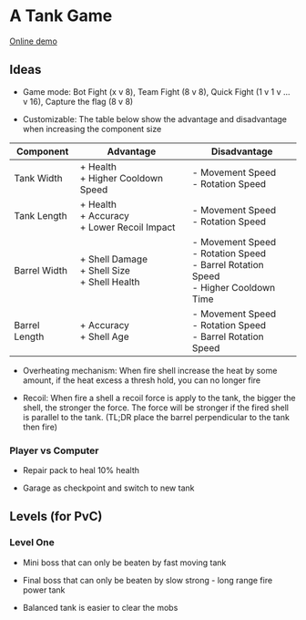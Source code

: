 # A Tank Game

[Online demo](https://remtori.github.io/ATG/)

## Ideas

- Game mode: Bot Fight (x v 8), Team Fight (8 v 8), Quick Fight (1 v 1 v ... v 16), Capture the flag (8 v 8)

- Customizable: The table below show the advantage and disadvantage when increasing the component size

| Component     | Advantage | Disadvantage |
|---------------|-----------|--------------|
| Tank Width    | + Health  <br> + Higher Cooldown Speed            | - Movement Speed       <br> - Rotation Speed |
| Tank Length   | + Health  <br> + Accuracy<br> + Lower Recoil Impact            | - Movement Speed       <br> - Rotation Speed |
| Barrel Width  | + Shell Damage  <br> + Shell Size <br> + Shell Health | - Movement Speed       <br> - Rotation Speed<br> - Barrel Rotation Speed<br> - Higher Cooldown Time |
| Barrel Length | + Accuracy<br> + Shell Age                       | - Movement Speed       <br> - Rotation Speed<br> - Barrel Rotation Speed |

- Overheating mechanism: When fire shell increase the heat by some amount, if the heat excess a thresh hold, you can no longer fire

- Recoil: When fire a shell a recoil force is apply to the tank, the bigger the shell, the stronger the force. The force will be stronger if the fired shell is parallel to the tank. (TL;DR place the barrel perpendicular to the tank then fire)

### Player vs Computer

- Repair pack to heal 10% health

- Garage as checkpoint and switch to new tank

## Levels (for PvC)

### Level One

- Mini boss that can only be beaten by fast moving tank

- Final boss that can only be beaten by slow strong - long range fire power tank

- Balanced tank is easier to clear the mobs

